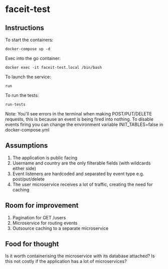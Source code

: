 # faceit-test

## Instructions
To start the containers:
```
docker-compose up -d
```
Exec into the go container:
```
docker exec -it faceit-test.local /bin/bash
```
To launch the service:
```
run
```
To run the tests:
```
run-tests
```
Note: You'll see errors in the terminal when making POST/PUT/DELETE requests, this is because an event is being fired into nothing.
To disable events firing you can change the environment variable INIT_TABLES=false in docker-compose.yml

## Assumptions
1. The application is public facing
2. Username and country are the only filterable fields (with wildcards either side)
3. Event listeners are hardcoded and separated by event type e.g. post/put/delete
4. The user microservice receives a lot of traffic, creating the need for caching

## Room for improvement
1. Pagination for GET /users
2. Microservice for routing events
3. Outsource caching to a separate microservice

## Food for thought
Is it worth containerising the microservice with its database attached? Is this not costly if the application has a lot of microservices?
